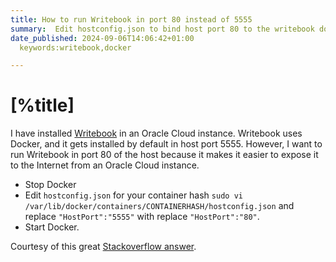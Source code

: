 ```yaml
---
title: How to run Writebook in port 80 instead of 5555
summary:  Edit hostconfig.json to bind host port 80 to the writebook docker container.
date_published: 2024-09-06T14:06:42+01:00
  keywords:writebook,docker

---
```


# [%title]

I have installed [Writebook](https://once.com/writebook) in an Oracle Cloud instance.
Writebook uses Docker, and it gets installed by default in host port 5555. However, I want to run Writebook in port 80 of the host because it makes it easier to expose it to the Internet from an Oracle Cloud instance.

- Stop Docker
- Edit `hostconfig.json` for your container hash `sudo vi /var/lib/docker/containers/CONTAINERHASH/hostconfig.json` and replace `"HostPort":"5555"` with replace `"HostPort":"80"`.
- Start Docker.

Courtesy of this great [Stackoverflow answer](https://stackoverflow.com/a/38783433).
 